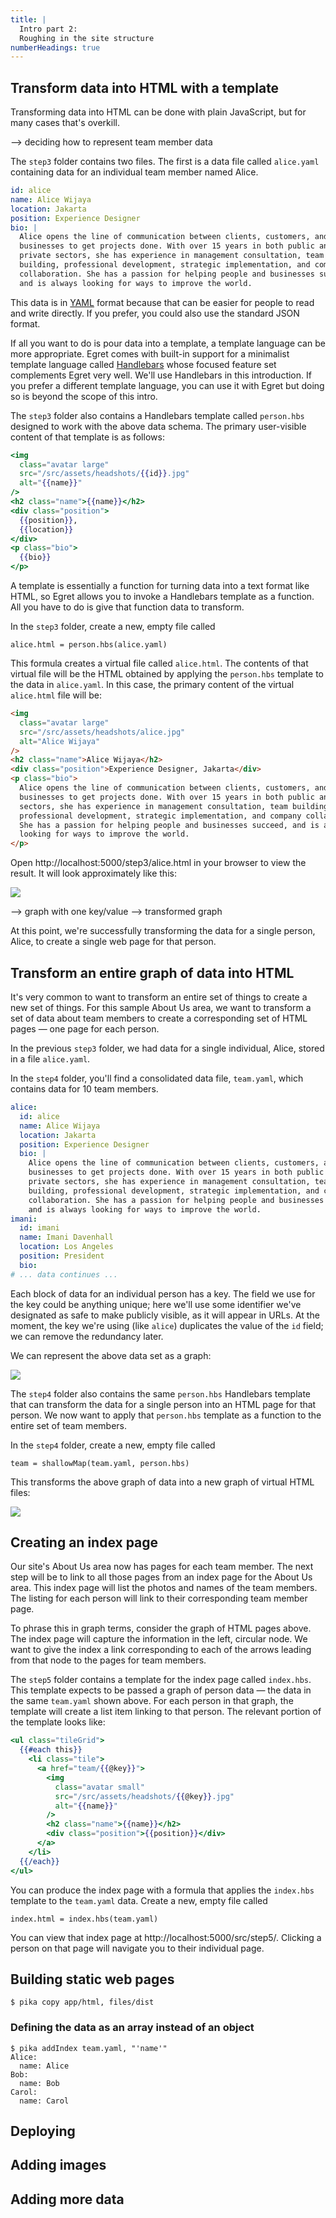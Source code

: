 ```yaml
---
title: |
  Intro part 2:
  Roughing in the site structure
numberHeadings: true
---
```


## Transform data into HTML with a template

Transforming data into HTML can be done with plain JavaScript, but for many cases that's overkill.

--> deciding how to represent team member data

The `step3` folder contains two files. The first is a data file called `alice.yaml` containing data for an individual team member named Alice.

```yaml
id: alice
name: Alice Wijaya
location: Jakarta
position: Experience Designer
bio: |
  Alice opens the line of communication between clients, customers, and
  businesses to get projects done. With over 15 years in both public and
  private sectors, she has experience in management consultation, team
  building, professional development, strategic implementation, and company
  collaboration. She has a passion for helping people and businesses succeed,
  and is always looking for ways to improve the world.
```

This data is in [YAML](https://yaml.org/) format because that can be easier for people to read and write directly. If you prefer, you could also use the standard JSON format.

If all you want to do is pour data into a template, a template language can be more appropriate. Egret comes with built-in support for a minimalist template language called [Handlebars](https://handlebarsjs.com) whose focused feature set complements Egret very well. We'll use Handlebars in this introduction. If you prefer a different template language, you can use it with Egret but doing so is beyond the scope of this intro.

The `step3` folder also contains a Handlebars template called `person.hbs` designed to work with the above data schema. The primary user-visible content of that template is as follows:

```handlebars
<img
  class="avatar large"
  src="/src/assets/headshots/{{id}}.jpg"
  alt="{{name}}"
/>
<h2 class="name">{{name}}</h2>
<div class="position">
  {{position}},
  {{location}}
</div>
<p class="bio">
  {{bio}}
</p>
```

A template is essentially a function for turning data into a text format like HTML, so Egret allows you to invoke a Handlebars template as a function. All you have to do is give that function data to transform.

In the `step3` folder, create a new, empty file called

```console
alice.html = person.hbs(alice.yaml)
```

This formula creates a virtual file called `alice.html`. The contents of that virtual file will be the HTML obtained by applying the `person.hbs` template to the data in `alice.yaml`. In this case, the primary content of the virtual `alice.html` file will be:

```html
<img
  class="avatar large"
  src="/src/assets/headshots/alice.jpg"
  alt="Alice Wijaya"
/>
<h2 class="name">Alice Wijaya</h2>
<div class="position">Experience Designer, Jakarta</div>
<p class="bio">
  Alice opens the line of communication between clients, customers, and
  businesses to get projects done. With over 15 years in both public and private
  sectors, she has experience in management consultation, team building,
  professional development, strategic implementation, and company collaboration.
  She has a passion for helping people and businesses succeed, and is always
  looking for ways to improve the world.
</p>
```

Open http://localhost:5000/step3/alice.html in your browser to view the result. It will look approximately like this:

![](person.png)

--> graph with one key/value
--> transformed graph

At this point, we're successfully transforming the data for a single person, Alice, to create a single web page for that person.

## Transform an entire graph of data into HTML

It's very common to want to transform an entire set of things to create a new set of things. For this sample About Us area, we want to transform a set of data about team members to create a corresponding set of HTML pages — one page for each person.

In the previous `step3` folder, we had data for a single individual, Alice, stored in a file `alice.yaml`.

In the `step4` folder, you'll find a consolidated data file, `team.yaml`, which contains data for 10 team members.

```yaml
alice:
  id: alice
  name: Alice Wijaya
  location: Jakarta
  position: Experience Designer
  bio: |
    Alice opens the line of communication between clients, customers, and
    businesses to get projects done. With over 15 years in both public and
    private sectors, she has experience in management consultation, team
    building, professional development, strategic implementation, and company
    collaboration. She has a passion for helping people and businesses succeed,
    and is always looking for ways to improve the world.
imani:
  id: imani
  name: Imani Davenhall
  location: Los Angeles
  position: President
  bio:
# ... data continues ...
```

Each block of data for an individual person has a key. The field we use for the key could be anything unique; here we'll use some identifier we've designated as safe to make publicly visible, as it will appear in URLs. At the moment, the key we're using (like `alice`) duplicates the value of the `id` field; we can remove the redundancy later.

We can represent the above data set as a graph:

![](dataGraph.svg)

The `step4` folder also contains the same `person.hbs` Handlebars template that can transform the data for a single person into an HTML page for that person. We now want to apply that `person.hbs` template as a function to the entire set of team members.

In the `step4` folder, create a new, empty file called

```console
team = shallowMap(team.yaml, person.hbs)
```

This transforms the above graph of data into a new graph of virtual HTML files:

![](htmlGraph.svg)

## Creating an index page

Our site's About Us area now has pages for each team member. The next step will be to link to all those pages from an index page for the About Us area. This index page will list the photos and names of the team members. The listing for each person will link to their corresponding team member page.

To phrase this in graph terms, consider the graph of HTML pages above. The index page will capture the information in the left, circular node. We want to give the index a link corresponding to each of the arrows leading from that node to the pages for team members.

The `step5` folder contains a template for the index page called `index.hbs`. This template expects to be passed a graph of person data — the data in the same `team.yaml` shown above. For each person in that graph, the template will create a list item linking to that person. The relevant portion of the template looks like:

```handlebars
<ul class="tileGrid">
  {{#each this}}
    <li class="tile">
      <a href="team/{{@key}}">
        <img
          class="avatar small"
          src="/src/assets/headshots/{{@key}}.jpg"
          alt="{{name}}"
        />
        <h2 class="name">{{name}}</h2>
        <div class="position">{{position}}</div>
      </a>
    </li>
  {{/each}}
</ul>
```

You can produce the index page with a formula that applies the `index.hbs` template to the `team.yaml` data. Create a new, empty file called

```console
index.html = index.hbs(team.yaml)
```

You can view that index page at http://localhost:5000/src/step5/. Clicking a person on that page will navigate you to their individual page.

## Building static web pages

```console
$ pika copy app/html, files/dist
```

### Defining the data as an array instead of an object

```console
$ pika addIndex team.yaml, "'name'"
Alice:
  name: Alice
Bob:
  name: Bob
Carol:
  name: Carol
```

## Deploying

## Adding images

## Adding more data
